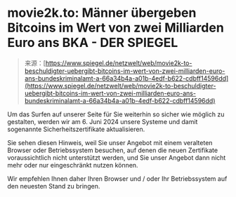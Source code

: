 <!--yml
category: 未分类
date: 2024-05-27 15:21:36
-->

# movie2k.to: Männer übergeben Bitcoins im Wert von zwei Milliarden Euro ans BKA - DER SPIEGEL

> 来源：[https://www.spiegel.de/netzwelt/web/movie2k-to-beschuldigter-uebergibt-bitcoins-im-wert-von-zwei-milliarden-euro-ans-bundeskriminalamt-a-66a34b4a-a01b-4edf-b622-cdbff14596dd](https://www.spiegel.de/netzwelt/web/movie2k-to-beschuldigter-uebergibt-bitcoins-im-wert-von-zwei-milliarden-euro-ans-bundeskriminalamt-a-66a34b4a-a01b-4edf-b622-cdbff14596dd)

Um das Surfen auf unserer Seite für Sie weiterhin so sicher wie möglich zu gestalten, werden wir am 6\. Juni 2024 unsere Systeme und damit sogenannte Sicherheitszertifikate aktualisieren.

Sie sehen diesen Hinweis, weil Sie unser Angebot mit einem veralteten Browser oder Betriebssystem besuchen, auf denen die neuen Zertifikate voraussichtlich nicht unterstützt werden, und Sie unser Angebot dann nicht mehr oder nur eingeschränkt nutzen können.

Wir empfehlen Ihnen daher Ihren Browser und / oder Ihr Betriebssystem auf den neuesten Stand zu bringen.